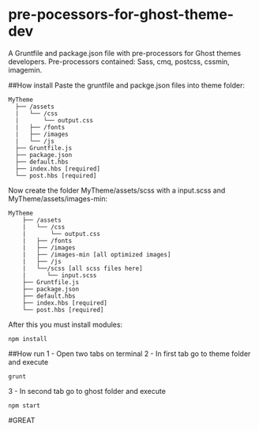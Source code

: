 # pre-pocessors-for-ghost-theme-dev
A Gruntfile and package.json file with pre-processors for Ghost themes developers. Pre-processors contained: Sass, cmq, postcss, cssmin, imagemin.

##How install
Paste the gruntfile and packge.json files into theme folder:

    MyTheme
      ├── /assets
      |   └── /css
      |       └── output.css
      |   ├── /fonts
      |   ├── /images
      |   └── /js
      ├── Gruntfile.js
      ├── package.json
      ├── default.hbs
      ├── index.hbs [required]
      └── post.hbs [required]

Now create the folder MyTheme/assets/scss with a input.scss and MyTheme/assets/images-min:

    MyTheme
        ├── /assets
        |   └── /css
        |       └── output.css
        |   ├── /fonts
        |   ├── /images
        |   ├── /images-min [all optimized images]
        |   ├── /js
        |   └──/scss [all scss files here]
        |      └── input.scss
        ├── Gruntfile.js
        ├── package.json
        ├── default.hbs
        ├── index.hbs [required]
        └── post.hbs [required]
  
After this you must install modules:

    npm install

##How run
1 - Open two tabs on terminal
2 - In first tab go to theme folder and execute

    grunt
    
3 - In second tab go to ghost folder and execute

    npm start
    
#GREAT



